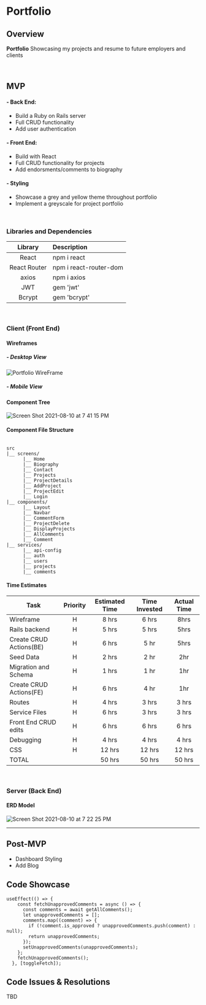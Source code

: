 # Portfolio

## Overview

**Portfolio** Showcasing my projects and resume to future employers and clients

<br>

## MVP

#### - Back End:

- Build a Ruby on Rails server
- Full CRUD functionality
- Add user authentication

#### - Front End:

- Build with React
- Full CRUD functionality for projects
- Add endorsments/comments to biography

#### - Styling

- Showcase a grey and yellow theme throughout portfolio
- Implement a greyscale for project portfolio

<br>

### Libraries and Dependencies

|   Library    | Description            |
| :----------: | :--------------------- |
|    React     | npm i react            |
| React Router | npm i react-router-dom |
|    axios     | npm i axios            |
|     JWT      | gem 'jwt'              |
|    Bcrypt    | gem 'bcrypt'           |

<br>

### Client (Front End)

#### Wireframes

##### - Desktop View

![Portfolio WireFrame](https://user-images.githubusercontent.com/83625775/129908299-13d357df-0d27-4518-9806-1c2ab49e9a97.png)

##### - Mobile View

#### Component Tree

![Screen Shot 2021-08-10 at 7 41 15 PM](https://user-images.githubusercontent.com/83625775/128961266-5410c0ad-110d-4d6c-a2ac-51785b5aaa34.png)

#### Component File Structure

```structure

src
|__ screens/
      |__ Home
      |__ Biography
      |__ Contact
      |__ Projects
      |__ ProjectDetails
      |__ AddProject
      |__ ProjectEdit
      |__ Login
|__ components/
      |__ Layout
      |__ Navbar
      |__ CommentForm
      |__ ProjectDelete
      |__ DisplayProjects
      |__ AllComments
      |__ Comment
|__ services/
      |__ api-config
      |__ auth
      |__ users
      |__ projects
      |__ comments
```

#### Time Estimates

| Task                    | Priority | Estimated Time | Time Invested | Actual Time |
| ----------------------- | :------: | :------------: | :-----------: | :---------: |
| Wireframe               |    H     |     8 hrs      |     6 hrs     |    8hrs     |
| Rails backend           |    H     |     5 hrs      |     5 hrs     |    5hrs     |
| Create CRUD Actions(BE) |    H     |     6 hrs      |     5 hr      |    5hrs     |
| Seed Data               |    H     |     2 hrs      |     2 hr      |     2hr     |
| Migration and Schema    |    H     |     1 hrs      |     1 hr      |     1hr     |
| Create CRUD Actions(FE) |    H     |     6 hrs      |     4 hr      |     1hr     |
| Routes                  |    H     |     4 hrs      |     3 hrs     |    3 hrs    |
| Service Files           |    H     |     6 hrs      |     3 hrs     |    3 hrs    |
| Front End CRUD edits    |    H     |     6 hrs      |     6 hrs     |    6 hrs    |
| Debugging               |    H     |     4 hrs      |     4 hrs     |    4 hrs    |
| CSS                     |    H     |     12 hrs     |    12 hrs     |   12 hrs    |
| TOTAL                   |          |     50 hrs     |    50 hrs     |   50 hrs    |

<br>

### Server (Back End)

#### ERD Model

![Screen Shot 2021-08-10 at 7 22 25 PM](https://user-images.githubusercontent.com/83625775/128959912-c51e0c73-3581-47bf-9aab-75a33f7c7dfb.png)

---

## Post-MVP

- Dashboard Styling
- Add Blog

## Code Showcase

```
useEffect(() => {
    const fetchUnapprovedComments = async () => {
      const comments = await getAllComments();
      let unapprovedComments = [];
      comments.map((comment) => {
        if (!comment.is_approved ? unapprovedComments.push(comment) : null);
        return unapprovedComments;
      });
      setUnapprovedComments(unapprovedComments);
    };
    fetchUnapprovedComments();
  }, [toggleFetch]);
```

## Code Issues & Resolutions

TBD
